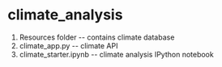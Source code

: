 # climate_analysis

1. Resources folder -- contains climate database
2. climate_app.py -- climate API
3. climate_starter.ipynb -- climate analysis IPython notebook

